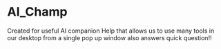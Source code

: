 # AI_Champ
Created for useful AI companion Help that allows us to use many tools in our desktop from a single pop up window also answers quick question!!
